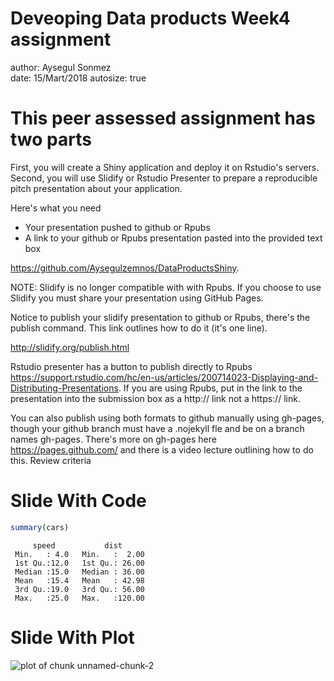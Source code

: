 Deveoping Data products Week4 assignment 
========================================================
author: Aysegul Sonmez    
date: 15/Mart/2018
autosize: true


This peer assessed assignment has two parts
========================================================

 First, you will create a Shiny application and deploy it on Rstudio's servers.
 Second, you will use Slidify or Rstudio Presenter to prepare a reproducible pitch presentation about your application.

Here's what you need

  -  Your presentation pushed to github or Rpubs
  -  A link to your github or Rpubs presentation pasted into the provided text box


<https://github.com/Aysegulzemnos/DataProductsShiny>.

NOTE: Slidify is no longer compatible with with Rpubs. If you choose to use Slidify you must share your presentation using GitHub Pages.

Notice to publish your slidify presentation to github or Rpubs, there's the publish command. This link outlines how to do it (it's one line).

http://slidify.org/publish.html

Rstudio presenter has a button to publish directly to Rpubs https://support.rstudio.com/hc/en-us/articles/200714023-Displaying-and-Distributing-Presentations. If you are using Rpubs, put in the link to the presentation into the submission box as a http:// link not a https:// link.

You can also publish using both formats to github manually using gh-pages, though your github branch must have a .nojekyll fle and be on a branch names gh-pages. There's more on gh-pages here https://pages.github.com/ and there is a video lecture outlining how to do this.
Review criteria


Slide With Code
========================================================


```r
summary(cars)
```

```
     speed           dist       
 Min.   : 4.0   Min.   :  2.00  
 1st Qu.:12.0   1st Qu.: 26.00  
 Median :15.0   Median : 36.00  
 Mean   :15.4   Mean   : 42.98  
 3rd Qu.:19.0   3rd Qu.: 56.00  
 Max.   :25.0   Max.   :120.00  
```

Slide With Plot
========================================================

![plot of chunk unnamed-chunk-2](ShinyCarProject-figure/unnamed-chunk-2-1.png)
